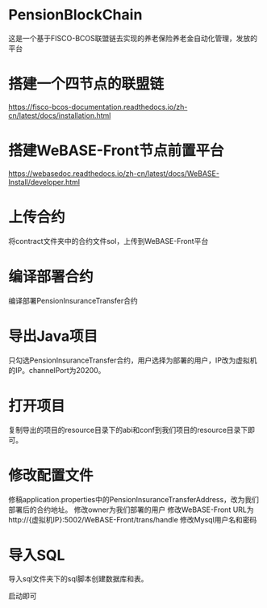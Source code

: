 # PensionBlockChain
这是一个基于FISCO-BCOS联盟链去实现的养老保险养老金自动化管理，发放的平台

# 搭建一个四节点的联盟链
https://fisco-bcos-documentation.readthedocs.io/zh-cn/latest/docs/installation.html

# 搭建WeBASE-Front节点前置平台
https://webasedoc.readthedocs.io/zh-cn/latest/docs/WeBASE-Install/developer.html

# 上传合约
将contract文件夹中的合约文件sol，上传到WeBASE-Front平台
# 编译部署合约
编译部署PensionInsuranceTransfer合约
# 导出Java项目
只勾选PensionInsuranceTransfer合约，用户选择为部署的用户，IP改为虚拟机的IP。channelPort为20200。
# 打开项目
复制导出的项目的resource目录下的abi和conf到我们项目的resource目录下即可。
# 修改配置文件
修稿application.properties中的PensionInsuranceTransferAddress，改为我们部署后的合约地址。
修改owner为我们部署的用户 
修改WeBASE-Front URL为 http://{虚拟机IP}:5002/WeBASE-Front/trans/handle
修改Mysql用户名和密码

# 导入SQL
导入sql文件夹下的sql脚本创建数据库和表。

启动即可
